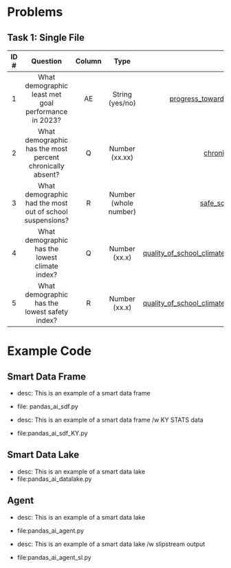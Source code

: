 # Problems

## Task 1: Single File

| ID # |                          Question                         | Column |          Type         |                          data file(s)                         |
|:----:|:---------------------------------------------------------:|:------:|:---------------------:|:-------------------------------------------------------------:|
|   1  |    What demographic least met goal performance in 2023?   |   AE   |    String (yes/no)    |         [progress_towards_state_goals_proficiency_2023](test_question_data/Academic_Performance/Assessment_Results/Progress_Towards_State_Goals/progress_towards_state_goals_proficiency_2023_1000.csv)         |
|   2  | What demographic has the most percent chronically absent? |    Q   |     Number (xx.xx)    |                    [chronic_absenteeism_2023](test_question_data/Overview/Students/Attendance/chronic_absenteeism_2023_1000.csv)                   |
|   3  |  What demographic had the most out of school suspensions? |    R   | Number (whole number) |                  [safe_schools_discipline_2023](test_question_data/School_Safety/Safety/safe_schools_discipline_2023_1000.csv)                 |
|   4  |       What demographic has the lowest climate index?      |    Q   |     Number (xx.x)     |  [quality_of_school_climate_and_safety_survey_index_scores_2023](test_question_data/School_Accountability/Quality_of_School_Climate_and_Safety_Survey/quality_of_school_climate_and_safety_survey_index_scores_2023_1000.csv)  |
|   5  |       What demographic has the lowest safety index?       |    R   |     Number (xx.x)     | [quality_of_school_climate_and_safety_survey_index_scores_2023](test_question_data/School_Safety/Safety/safe_schools_discipline_2023_1000.csv) |


# Example Code

## Smart Data Frame

* desc: This is an example of a smart data frame
* file: pandas_ai_sdf.py

* desc: This is an example of a smart data frame /w KY STATS data  
* file:pandas_ai_sdf_KY.py

## Smart Data Lake

* desc: This is an example of a smart data lake  
* file:pandas_ai_datalake.py

## Agent

* desc: This is an example of a smart data lake  
* file:pandas_ai_agent.py

* desc: This is an example of a smart data lake /w slipstream output 
* file:pandas_ai_agent_sl.py
 
